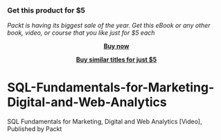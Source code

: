 
### Get this product for $5

<i>Packt is having its biggest sale of the year. Get this eBook or any other book, video, or course that you like just for $5 each</i>


<b><p align='center'>[Buy now](https://packt.link/9781800566583)</p></b>


<b><p align='center'>[Buy similar titles for just $5](https://subscription.packtpub.com/search)</p></b>


# SQL-Fundamentals-for-Marketing-Digital-and-Web-Analytics
SQL Fundamentals for Marketing, Digital and Web Analytics [Video], Published by Packt
